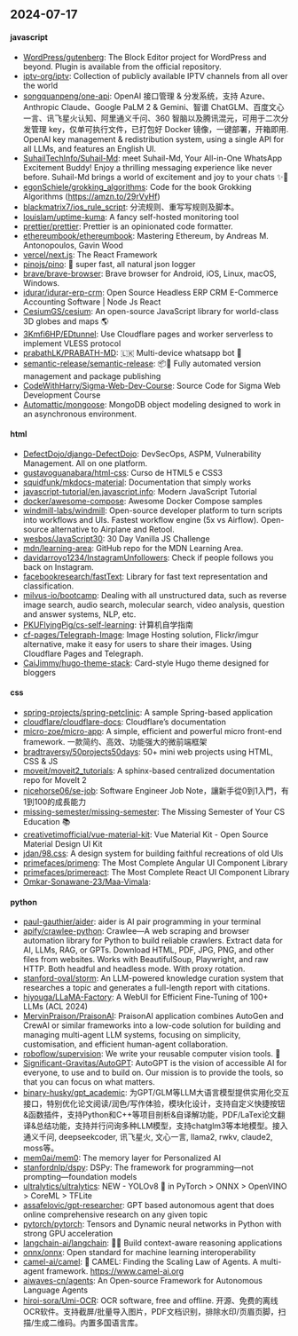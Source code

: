 ## 2024-07-17

#### javascript
* [WordPress/gutenberg](https://github.com/WordPress/gutenberg): The Block Editor project for WordPress and beyond. Plugin is available from the official repository.
* [iptv-org/iptv](https://github.com/iptv-org/iptv): Collection of publicly available IPTV channels from all over the world
* [songquanpeng/one-api](https://github.com/songquanpeng/one-api): OpenAI 接口管理 & 分发系统，支持 Azure、Anthropic Claude、Google PaLM 2 & Gemini、智谱 ChatGLM、百度文心一言、讯飞星火认知、阿里通义千问、360 智脑以及腾讯混元，可用于二次分发管理 key，仅单可执行文件，已打包好 Docker 镜像，一键部署，开箱即用. OpenAI key management & redistribution system, using a single API for all LLMs, and features an English UI.
* [SuhailTechInfo/Suhail-Md](https://github.com/SuhailTechInfo/Suhail-Md): meet Suhail-Md, Your All-in-One WhatsApp Excitement Buddy! Enjoy a thrilling messaging experience like never before. Suhail-Md brings a world of excitement and joy to your chats ✨🤖
* [egonSchiele/grokking_algorithms](https://github.com/egonSchiele/grokking_algorithms): Code for the book Grokking Algorithms (https://amzn.to/29rVyHf)
* [blackmatrix7/ios_rule_script](https://github.com/blackmatrix7/ios_rule_script): 分流规则、重写写规则及脚本。
* [louislam/uptime-kuma](https://github.com/louislam/uptime-kuma): A fancy self-hosted monitoring tool
* [prettier/prettier](https://github.com/prettier/prettier): Prettier is an opinionated code formatter.
* [ethereumbook/ethereumbook](https://github.com/ethereumbook/ethereumbook): Mastering Ethereum, by Andreas M. Antonopoulos, Gavin Wood
* [vercel/next.js](https://github.com/vercel/next.js): The React Framework
* [pinojs/pino](https://github.com/pinojs/pino): 🌲 super fast, all natural json logger
* [brave/brave-browser](https://github.com/brave/brave-browser): Brave browser for Android, iOS, Linux, macOS, Windows.
* [idurar/idurar-erp-crm](https://github.com/idurar/idurar-erp-crm): Open Source Headless ERP CRM E-Commerce Accounting Software | Node Js React
* [CesiumGS/cesium](https://github.com/CesiumGS/cesium): An open-source JavaScript library for world-class 3D globes and maps 🌎
* [3Kmfi6HP/EDtunnel](https://github.com/3Kmfi6HP/EDtunnel): Use Cloudflare pages and worker serverless to implement VLESS protocol
* [prabathLK/PRABATH-MD](https://github.com/prabathLK/PRABATH-MD): 🇱🇰 Multi-device whatsapp bot 🎉
* [semantic-release/semantic-release](https://github.com/semantic-release/semantic-release): 📦🚀 Fully automated version management and package publishing
* [CodeWithHarry/Sigma-Web-Dev-Course](https://github.com/CodeWithHarry/Sigma-Web-Dev-Course): Source Code for Sigma Web Development Course
* [Automattic/mongoose](https://github.com/Automattic/mongoose): MongoDB object modeling designed to work in an asynchronous environment.

#### html
* [DefectDojo/django-DefectDojo](https://github.com/DefectDojo/django-DefectDojo): DevSecOps, ASPM, Vulnerability Management. All on one platform.
* [gustavoguanabara/html-css](https://github.com/gustavoguanabara/html-css): Curso de HTML5 e CSS3
* [squidfunk/mkdocs-material](https://github.com/squidfunk/mkdocs-material): Documentation that simply works
* [javascript-tutorial/en.javascript.info](https://github.com/javascript-tutorial/en.javascript.info): Modern JavaScript Tutorial
* [docker/awesome-compose](https://github.com/docker/awesome-compose): Awesome Docker Compose samples
* [windmill-labs/windmill](https://github.com/windmill-labs/windmill): Open-source developer platform to turn scripts into workflows and UIs. Fastest workflow engine (5x vs Airflow). Open-source alternative to Airplane and Retool.
* [wesbos/JavaScript30](https://github.com/wesbos/JavaScript30): 30 Day Vanilla JS Challenge
* [mdn/learning-area](https://github.com/mdn/learning-area): GitHub repo for the MDN Learning Area.
* [davidarroyo1234/InstagramUnfollowers](https://github.com/davidarroyo1234/InstagramUnfollowers): Check if people follows you back on Instagram.
* [facebookresearch/fastText](https://github.com/facebookresearch/fastText): Library for fast text representation and classification.
* [milvus-io/bootcamp](https://github.com/milvus-io/bootcamp): Dealing with all unstructured data, such as reverse image search, audio search, molecular search, video analysis, question and answer systems, NLP, etc.
* [PKUFlyingPig/cs-self-learning](https://github.com/PKUFlyingPig/cs-self-learning): 计算机自学指南
* [cf-pages/Telegraph-Image](https://github.com/cf-pages/Telegraph-Image): Image Hosting solution, Flickr/imgur alternative, make it easy for users to share their images. Using Cloudflare Pages and Telegraph.
* [CaiJimmy/hugo-theme-stack](https://github.com/CaiJimmy/hugo-theme-stack): Card-style Hugo theme designed for bloggers

#### css
* [spring-projects/spring-petclinic](https://github.com/spring-projects/spring-petclinic): A sample Spring-based application
* [cloudflare/cloudflare-docs](https://github.com/cloudflare/cloudflare-docs): Cloudflare’s documentation
* [micro-zoe/micro-app](https://github.com/micro-zoe/micro-app): A simple, efficient and powerful micro front-end framework. 一款简约、高效、功能强大的微前端框架
* [bradtraversy/50projects50days](https://github.com/bradtraversy/50projects50days): 50+ mini web projects using HTML, CSS & JS
* [moveit/moveit2_tutorials](https://github.com/moveit/moveit2_tutorials): A sphinx-based centralized documentation repo for MoveIt 2
* [nicehorse06/se-job](https://github.com/nicehorse06/se-job): Software Engineer Job Note，讓新手從0到1入門，有1到100的成長能力
* [missing-semester/missing-semester](https://github.com/missing-semester/missing-semester): The Missing Semester of Your CS Education 📚
* [creativetimofficial/vue-material-kit](https://github.com/creativetimofficial/vue-material-kit): Vue Material Kit - Open Source Material Design UI Kit
* [jdan/98.css](https://github.com/jdan/98.css): A design system for building faithful recreations of old UIs
* [primefaces/primeng](https://github.com/primefaces/primeng): The Most Complete Angular UI Component Library
* [primefaces/primereact](https://github.com/primefaces/primereact): The Most Complete React UI Component Library
* [Omkar-Sonawane-23/Maa-Vimala](https://github.com/Omkar-Sonawane-23/Maa-Vimala): 

#### python
* [paul-gauthier/aider](https://github.com/paul-gauthier/aider): aider is AI pair programming in your terminal
* [apify/crawlee-python](https://github.com/apify/crawlee-python): Crawlee—A web scraping and browser automation library for Python to build reliable crawlers. Extract data for AI, LLMs, RAG, or GPTs. Download HTML, PDF, JPG, PNG, and other files from websites. Works with BeautifulSoup, Playwright, and raw HTTP. Both headful and headless mode. With proxy rotation.
* [stanford-oval/storm](https://github.com/stanford-oval/storm): An LLM-powered knowledge curation system that researches a topic and generates a full-length report with citations.
* [hiyouga/LLaMA-Factory](https://github.com/hiyouga/LLaMA-Factory): A WebUI for Efficient Fine-Tuning of 100+ LLMs (ACL 2024)
* [MervinPraison/PraisonAI](https://github.com/MervinPraison/PraisonAI): PraisonAI application combines AutoGen and CrewAI or similar frameworks into a low-code solution for building and managing multi-agent LLM systems, focusing on simplicity, customisation, and efficient human-agent collaboration.
* [roboflow/supervision](https://github.com/roboflow/supervision): We write your reusable computer vision tools. 💜
* [Significant-Gravitas/AutoGPT](https://github.com/Significant-Gravitas/AutoGPT): AutoGPT is the vision of accessible AI for everyone, to use and to build on. Our mission is to provide the tools, so that you can focus on what matters.
* [binary-husky/gpt_academic](https://github.com/binary-husky/gpt_academic): 为GPT/GLM等LLM大语言模型提供实用化交互接口，特别优化论文阅读/润色/写作体验，模块化设计，支持自定义快捷按钮&函数插件，支持Python和C++等项目剖析&自译解功能，PDF/LaTex论文翻译&总结功能，支持并行问询多种LLM模型，支持chatglm3等本地模型。接入通义千问, deepseekcoder, 讯飞星火, 文心一言, llama2, rwkv, claude2, moss等。
* [mem0ai/mem0](https://github.com/mem0ai/mem0): The memory layer for Personalized AI
* [stanfordnlp/dspy](https://github.com/stanfordnlp/dspy): DSPy: The framework for programming—not prompting—foundation models
* [ultralytics/ultralytics](https://github.com/ultralytics/ultralytics): NEW - YOLOv8 🚀 in PyTorch > ONNX > OpenVINO > CoreML > TFLite
* [assafelovic/gpt-researcher](https://github.com/assafelovic/gpt-researcher): GPT based autonomous agent that does online comprehensive research on any given topic
* [pytorch/pytorch](https://github.com/pytorch/pytorch): Tensors and Dynamic neural networks in Python with strong GPU acceleration
* [langchain-ai/langchain](https://github.com/langchain-ai/langchain): 🦜🔗 Build context-aware reasoning applications
* [onnx/onnx](https://github.com/onnx/onnx): Open standard for machine learning interoperability
* [camel-ai/camel](https://github.com/camel-ai/camel): 🐫 CAMEL: Finding the Scaling Law of Agents. A multi-agent framework. https://www.camel-ai.org
* [aiwaves-cn/agents](https://github.com/aiwaves-cn/agents): An Open-source Framework for Autonomous Language Agents
* [hiroi-sora/Umi-OCR](https://github.com/hiroi-sora/Umi-OCR): OCR software, free and offline. 开源、免费的离线OCR软件。支持截屏/批量导入图片，PDF文档识别，排除水印/页眉页脚，扫描/生成二维码。内置多国语言库。
